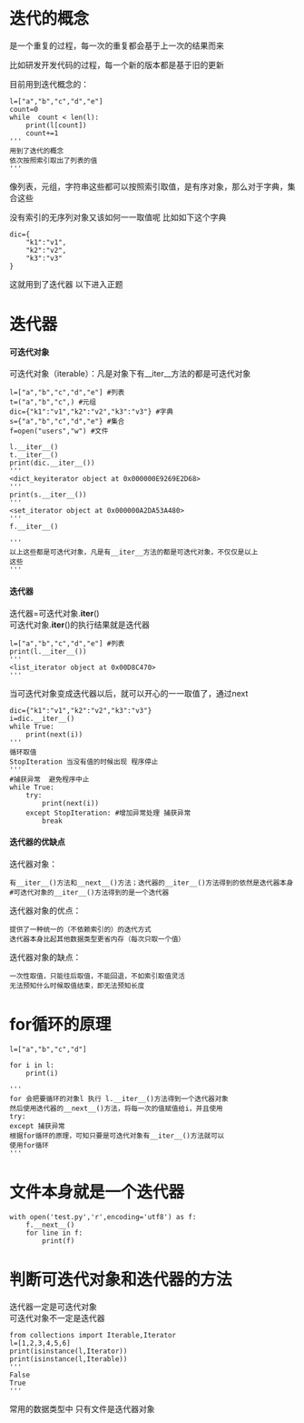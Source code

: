 # 迭代的概念
是一个重复的过程，每一次的重复都会基于上一次的结果而来     

比如研发开发代码的过程，每一个新的版本都是基于旧的更新 

目前用到迭代概念的：
```
l=["a","b","c","d","e"]
count=0
while  count < len(l):
    print(l[count])
    count+=1
'''
用到了迭代的概念
依次按照索引取出了列表的值
'''
```
像列表，元组，字符串这些都可以按照索引取值，是有序对象，那么对于字典，集合这些

没有索引的无序列对象又该如何一一取值呢
比如如下这个字典
```
dic={
    "k1":"v1",
    "k2":"v2",
    "k3":"v3"
}
```
这就用到了迭代器 以下进入正题

# 迭代器
#### 可迭代对象
可迭代对象（iterable）：凡是对象下有__iter__方法的都是可迭代对象
```
l=["a","b","c","d","e"] #列表
t=("a","b","c",) #元组
dic={"k1":"v1","k2":"v2","k3":"v3"} #字典
s={"a","b","c","d","e"} #集合
f=open("users","w") #文件

l.__iter__()
t.__iter__()
print(dic.__iter__())
'''
<dict_keyiterator object at 0x000000E9269E2D68>
'''
print(s.__iter__())
'''
<set_iterator object at 0x000000A2DA53A480>
'''
f.__iter__()

'''
以上这些都是可迭代对象，凡是有__iter__方法的都是可迭代对象，不仅仅是以上
这些
'''
```
#### 迭代器
迭代器=可迭代对象.__iter__()   
可迭代对象.__iter__()的执行结果就是迭代器
```
l=["a","b","c","d","e"] #列表
print(l.__iter__())
'''
<list_iterator object at 0x00D8C470>
'''
```
当可迭代对象变成迭代器以后，就可以开心的一一取值了，通过next
```
dic={"k1":"v1","k2":"v2","k3":"v3"}
i=dic.__iter__()
while True:
    print(next(i))    
'''
循环取值
StopIteration 当没有值的时候出现 程序停止
'''
#捕获异常  避免程序中止
while True:
    try:
        print(next(i))
    except StopIteration: #增加异常处理 捕获异常
        break
```
#### 迭代器的优缺点
迭代器对象：
```
有__iter__()方法和__next__()方法；迭代器的__iter__()方法得到的依然是迭代器本身
#可迭代对象的__iter__()方法得到的是一个迭代器
```
迭代器对象的优点：
```
提供了一种统一的（不依赖索引的）的迭代方式
迭代器本身比起其他数据类型更省内存（每次只取一个值）
```
迭代器对象的缺点：
```
一次性取值，只能往后取值，不能回退，不如索引取值灵活
无法预知什么时候取值结束，即无法预知长度
```
# for循环的原理
```
l=["a","b","c","d"]

for i in l:
    print(i)

'''
for 会把要循环的对象l 执行 l.__iter__()方法得到一个迭代器对象
然后使用迭代器的__next__()方法，将每一次的值赋值给i，并且使用
try:
except 捕获异常
根据for循环的原理，可知只要是可迭代对象有__iter__()方法就可以
使用for循环
'''
```
# 文件本身就是一个迭代器
```
with open('test.py','r',encoding='utf8') as f:
    f.__next__()
    for line in f:
        print(f)
```
# 判断可迭代对象和迭代器的方法
迭代器一定是可迭代对象   
可迭代对象不一定是迭代器  
```
from collections import Iterable,Iterator
l=[1,2,3,4,5,6]
print(isinstance(l,Iterator))
print(isinstance(l,Iterable))
'''
False 
True
'''
```
常用的数据类型中 只有文件是迭代器对象